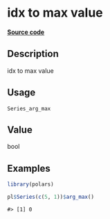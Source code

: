 
# idx to max value

[**Source code**](https://github.com/pola-rs/r-polars/tree/main/R/#L)

## Description

idx to max value

## Usage

<pre><code class='language-R'>Series_arg_max
</code></pre>

## Value

bool

## Examples

``` r
library(polars)

pl$Series(c(5, 1))$arg_max()
```

    #> [1] 0
